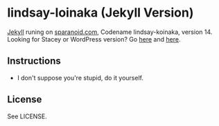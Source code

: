 lindsay-loinaka (Jekyll Version)
================================

[Jekyll][jk] runing on [sparanoid.com][sp], Codename lindsay-koinaka, version 14. Looking for Stacey or WordPress version? Go [here][lk-stacey] and [here][lk-wp].


Instructions
------------

* I don't suppose you're stupid, do it yourself.


License
-------

See LICENSE.

[lk-stacey]: http://github.com/sparanoid/lindsay-koinaka-stacey
[lk-wp]: http://github.com/sparanoid/lindsay-koinaka-wp
[jk]: https://github.com/mojombo/jekyll
[sp]: http://sparanoid.com/

